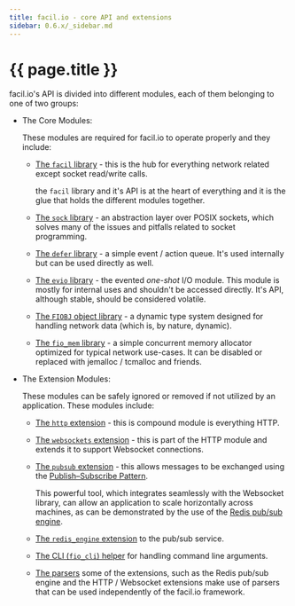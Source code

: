 ```yaml
---
title: facil.io - core API and extensions
sidebar: 0.6.x/_sidebar.md
---
```

# {{ page.title }}

facil.io's API is divided into different modules, each of them belonging to one of two groups:

* The Core Modules:

    These modules are required for facil.io to operate properly and they include:

    * [The `facil` library](facil) - this is the hub for everything network related except socket read/write calls.
    
        the `facil` library and it's API is at the heart of everything and it is the glue that holds the different modules together.

    * [The `sock` library](sock) - an abstraction layer over POSIX sockets, which solves many of the issues and pitfalls related to socket programming.

    * [The `defer` library](defer) - a simple event / action queue. It's used internally but can be used directly as well.    

    * [The `evio` library](evio) - the evented *one-shot* I/O module. This module is mostly for internal uses and shouldn't be accessed directly. It's API, although stable, should be considered volatile.

    * [The `FIOBJ` object library](fiobj) - a dynamic type system designed for handling network data (which is, by nature, dynamic).    

    * [The `fio_mem` library](fio_mem) - a simple concurrent memory allocator optimized for typical network use-cases. It can be disabled or replaced with jemalloc / tcmalloc and friends.

* The Extension Modules:

    These modules can be safely ignored or removed if not utilized by an application. These modules include:

    * [The `http` extension](http) - this is compound module is everything HTTP.

    * [The `websockets` extension](websockets) - this is part of the HTTP module and extends it to support Websocket connections.

    * [The `pubsub` extension](pubsub) - this allows messages to be exchanged using the [Publish–Subscribe Pattern](https://en.wikipedia.org/wiki/Publish–subscribe_pattern).

        This powerful tool, which integrates seamlessly with the Websocket library, can allow an application to scale horizontally across machines, as can be demonstrated by the use of the [Redis pub/sub engine](redis).

    * [The `redis_engine` extension](redis) to the pub/sub service.
    
    * [The CLI (`fio_cli`) helper](fio_cli) for handling command line arguments.

    * [The parsers](parsers) some of the extensions, such as the Redis pub/sub engine and the HTTP / Websocket extensions make use of parsers that can be used independently of the facil.io framework.


